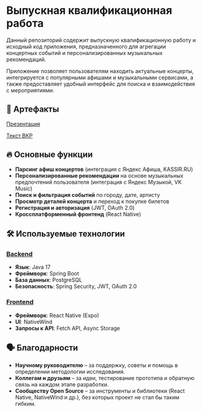 # Выпускная квалификационная работа

Данный репозиторий содержит выпускную квалификационную работу и исходный код приложения, предназначенного для агрегации концертных событий и персонализированных музыкальных рекомендаций.

Приложение позволяет пользователям находить актуальные концерты, интегрируется с популярными афишами и музыкальными сервисами, а также предоставляет удобный интерфейс для поиска и взаимодействия с мероприятиями.

## 📝 Артефакты

[Презентация](./Презентация/)

[Текст ВКР](./Текст_ВКР/Текст_ВКР.pdf)

## 🔥 Основные функции

- **Парсинг афиш концертов** (интеграция с Яндекс Афиша, KASSIR.RU)
- **Персонализированные рекомендации** на основе музыкальных предпочтений пользователя (интеграция с Яндекс Музыкой, VK Music)
- **Поиск и фильтрация событий** по городу, дате, артисту
- **Просмотр деталей концерта** и переход к покупке билетов
- **Регистрация и авторизация** (JWT, OAuth 2.0)
- **Кроссплатформенный фронтенд** (React Native)

## 🛠️ Используемые технологии

### [Backend](https://github.com/ykvlv/melo-backend)

- **Язык**: Java 17
- **Фреймворк**: Spring Boot
- **База данных**: PostgreSQL
- **Безопасность**: Spring Security, JWT, OAuth 2.0

### [Frontend](https://github.com/ykvlv/melo)

- **Фреймворк**: React Native (Expo)
- **UI**: NativeWind
- **Запросы к API**: Fetch API, Async Storage

## 🗣️ Благодарности

- **Научному руководителю** – за поддержку, советы и помощь в определении методологии исследования.
- **Коллегам и друзьям** – за идеи, тестирование прототипа и обратную связь на каждом этапе разработки.
- **Сообществу Open Source** – за инструменты и библиотеки (React Native, NativeWind и др.), без которых проект не стал бы таким гибким.
